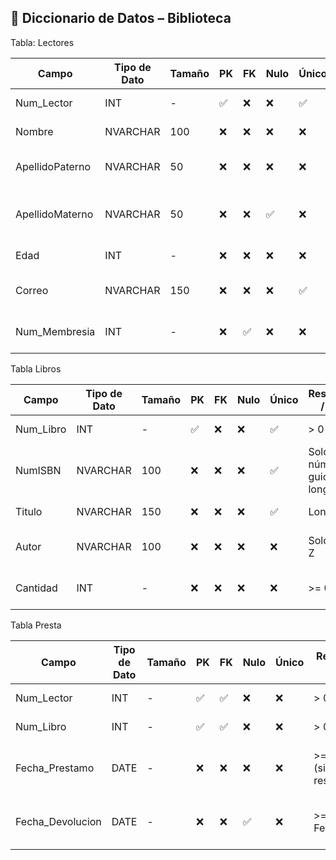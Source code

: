 ## 📘 Diccionario de Datos – Biblioteca

 Tabla: Lectores

| Campo              | Tipo de Dato | Tamaño | PK  | FK  | Nulo | Único | Restricciones / CHECK                           | Referencia a                    | Descripción                          |
|--------------------|--------------|--------|-----|-----|------|--------|-------------------------------------------------|---------------------------------|--------------------------------------|
| Num_Lector         | INT          | -      | ✅   | ❌   | ❌   | ✅     | > 0                                             | -                               | Identificador del lector             |
| Nombre             | NVARCHAR      | 100    | ❌   | ❌   | ❌   | ❌     | Solo letras A-Z, longitud >= 3                  | -                               | Nombre del lector                    |
| ApellidoPaterno    | NVARCHAR      | 50     | ❌   | ❌   | ❌   | ❌     | Solo letras A-Z, longitud >= 3                  | -                               | Apellido paterno del lector          |
| ApellidoMaterno    | NVARCHAR      | 50     | ❌   | ❌   | ✅   | ❌     | Solo letras A-Z, longitud >= 3                  | -                               | Apellido materno del lector (opcional)|
| Edad               | INT          | -      | ❌   | ❌   | ❌   | ❌     | CHECK (Edad >= 18 AND Edad <= 120)              | -                               | Edad del lector                      |
| Correo             | NVARCHAR      | 150    | ❌   | ❌   | ❌   | ✅     | Formato de correo válido (ej. ejemplo@dominio.com) | -                           | Correo electrónico del lector        |
| Num_Membresia      | INT          | -      | ❌   | ✅   | ❌   | ❌     | > 0                                             | Membresias(Num_Membresia)       | Número de membresía del lector       |


Tabla  Libros

| Campo          | Tipo de Dato | Tamaño | PK  | FK  | Nulo | Único | Restricciones / CHECK                          | Referencia a        | Descripción                          |
|----------------|--------------|--------|-----|-----|------|--------|-----------------------------------------------|---------------------|--------------------------------------|
| Num_Libro      | INT          | -      | ✅   | ❌   | ❌   | ✅     | > 0                                           | -                   | Identificador del libro              |
| NumISBN        | NVARCHAR     | 100    | ❌   | ❌   | ❌   | ✅     | Solo letras, números y guiones, longitud >= 3 | -                   | Código ISBN del libro                |
| Titulo         | NVARCHAR      | 150    | ❌   | ❌   | ❌   | ✅     | Longitud >= 3                                 | -                   | Título del libro                     |
| Autor          | NVARCHAR      | 100    | ❌   | ❌   | ❌   | ❌     | Solo letras A-Z                               | -                   | Nombre del autor del libro           |
| Cantidad       | INT          | -      | ❌   | ❌   | ❌   | ❌     | >= 0                                          | -                   | Existencia disponible de ese libro   |



 Tabla Presta

| Campo            | Tipo de Dato | Tamaño | PK  | FK  | Nulo | Único | Restricciones / CHECK                | Referencia a          | Descripción                          |
|------------------|--------------|--------|-----|-----|------|--------|--------------------------------------|-----------------------|--------------------------------------|
| Num_Lector       | INT          | -      | ✅   | ✅   | ❌   | ❌     | > 0                                  | Lectores(Num_Lector)  | Identificador del lector             |
| Num_Libro        | INT          | -      | ✅   | ✅   | ❌   | ❌     | > 0                                  | Libros(Num_Libro)     | Identificador del libro              |
| Fecha_Prestamo   | DATE         | -      | ❌   | ❌   | ❌   | ❌     | >= GETDATE() (si aplica restricción) | -                     | Fecha en que se presta el libro      |
| Fecha_Devolucion | DATE         | -      | ❌   | ❌   | ✅   | ❌     | >= Fecha_Prestamo                    | -                     | Fecha en que se devuelve el libro    |

